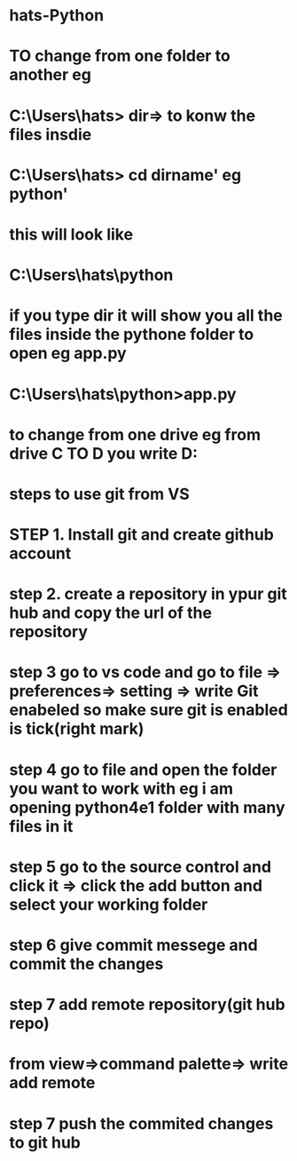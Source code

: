 # hats-Python
# TO change from one folder to another eg
# C:\Users\hats> dir=> to konw the files insdie
# C:\Users\hats> cd dirname' eg python'
# this will look like
# C:\Users\hats\python
# if you type dir it will show you all the files inside the pythone folder to open eg app.py 
#  C:\Users\hats\python>app.py
# to change from one drive eg from drive C TO D you write D:
# steps to use git from VS
# STEP 1. Install git and create github account
# step 2. create a repository in ypur git hub and copy the url of the repository
# step 3 go to vs code and go to file => preferences=> setting => write Git enabeled so make sure git is enabled is tick(right mark)
# step 4 go to file and open the folder you want to work with eg i am opening python4e1 folder with many files in it
# step 5 go to the source control and click it => click the add button and select your working folder
# step 6 give commit messege and commit the changes
# step 7 add remote repository(git hub repo)
# from view=>command palette=> write add remote
# step 7 push the commited changes to git hub
